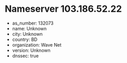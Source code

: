 # Nameserver 103.186.52.22

* as_number: 132073
* name: Unknown
* city: Unknown
* country: BD
* organization: Wave Net
* version: Unknown
* dnssec: true
